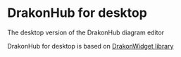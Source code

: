 # DrakonHub for desktop

The desktop version of the DrakonHub diagram editor

DrakonHub for desktop is based on [DrakonWidget library](https://github.com/stepan-mitkin/drakonwidget)
